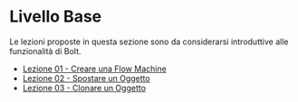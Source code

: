 # Livello Base

Le lezioni proposte in questa sezione sono da considerarsi introduttive alle funzionalità di Bolt.

* [Lezione 01 - Creare una Flow Machine](lezione-01-creare-una-flow-machine.md)
* [Lezione 02 - Spostare un Oggetto](lezione-2-spostare-un-oggetto.md)
* [Lezione 03 - Clonare un Oggetto](lezione-03-clonare-un-oggetto.md)





